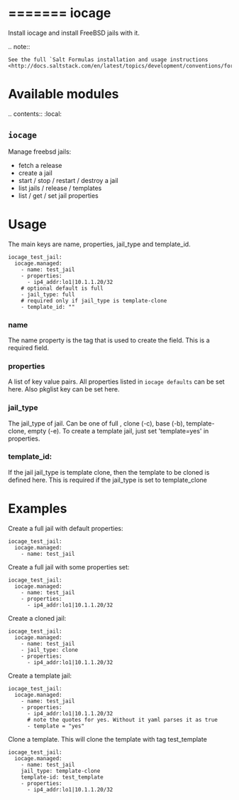 =======
iocage
=======

Install iocage and install FreeBSD jails with it.

.. note::

    See the full `Salt Formulas installation and usage instructions
    <http://docs.saltstack.com/en/latest/topics/development/conventions/formulas.html>`_.

Available modules
=================

.. contents::
    :local:

``iocage``
---------

Manage freebsd jails:

- fetch a release
- create a jail
- start / stop / restart / destroy a jail
- list jails / release / templates
- list / get / set jail properties


# Usage
The main keys are name, properties, jail_type and template_id.

```
iocage_test_jail:
  iocage.managed:
    - name: test_jail
    - properties:
      - ip4_addr:lo1|10.1.1.20/32
    # optional default is full
    - jail_type: full
    # required only if jail_type is template-clone
    - template_id: ""
```

### name

The name property is the tag that is used to create the field. This is a required field.

### properties

A list of key value pairs. All properties listed in `iocage defaults` can be set here. Also pkglist key can be set here.

### jail_type

The jail_type of jail. Can be one of full , clone (-c), base (-b), template-clone, empty (-e). To create a template jail, just set 'template=yes' in properties.

### template_id:

If the jail jail_type is template clone, then the template to be cloned is defined here. This is required if the jail_type is set to template_clone


# Examples

Create a full jail with default properties:
```
iocage_test_jail:
  iocage.managed:
    - name: test_jail
```

Create a full jail with some properties set:
```
iocage_test_jail:
  iocage.managed:
    - name: test_jail
    - properties:
      - ip4_addr:lo1|10.1.1.20/32
```

Create a cloned jail:
```
iocage_test_jail:
  iocage.managed:
    - name: test_jail
    - jail_type: clone
    - properties:
      - ip4_addr:lo1|10.1.1.20/32
```

Create a template jail:
```
iocage_test_jail:
  iocage.managed:
    - name: test_jail
    - properties:
      - ip4_addr:lo1|10.1.1.20/32
      # note the quotes for yes. Without it yaml parses it as true
      - template = "yes"
```

Clone a template. This will clone the template with tag test_template
```
iocage_test_jail:
  iocage.managed:
    - name: test_jail
    jail_type: template-clone
    template-id: test_template
    - properties:
      - ip4_addr:lo1|10.1.1.20/32
```
